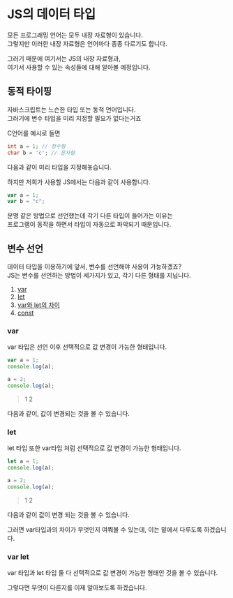 # JS의 데이터 타입

모든 프로그래밍 언어는 모두 내장 자료형이 있습니다.  
그렇지만 이러한 내장 자료형은 언어마다 종종 다르기도 합니다.

그러기 때문에 여기서는 JS의 내장 자료형과,  
여기서 사용할 수 있는 속성들에 대해 알아볼 예정입니다.

## 동적 타이핑

자바스크립트는 느슨한 타입 또는 동적 언어입니다.  
그러기에 변수 타입을 미리 지정할 필요가 없다는거죠

C언어를 예시로 들면

```c
int a = 1; // 정수형
char b = 'c'; // 문자형
```

다음과 같이 미리 타입을 지정해놓습니다.

하지만 저희가 사용할 JS에서는 다음과 같이 사용합니다.

```js
var a = 1;
var b = "c";
```

분명 같은 방법으로 선언했는데 각기 다른 타입이 들어가는 이유는  
프로그램이 동작을 하면서 타입이 자동으로 파악되기 때문입니다.

## 변수 선언

데이터 타입을 이용하기에 앞서, 변수를 선언해야 사용이 가능하겠죠?  
JS는 변수를 선언하는 방법이 세가지가 있고, 각기 다른 형태를 지닙니다.

1. [var](#var)
2. [let](#let)
3. [var와 let의 차이](#var-let)
4. [const](#const)

### var

var 타입은 선언 이후 선택적으로 값 변경이 가능한 형태입니다.

```js
var a = 1;
console.log(a);

a = 2;
console.log(a);
```

> 1
> 2

다음과 같이, 값이 변경되는 것을 볼 수 있습니다.

### let

let 타입 또한 var타입 처럼 선택적으로 값 변경이 가능한 형태입니다.

```js
let a = 1;
console.log(a);

a = 2;
console.log(a);
```

> 1
> 2

다음과 같이 값이 변경 되는 것을 볼 수 있습니다.

그러면 var타입과의 차이가 무엇인지 여쭤볼 수 있는데, 이는 밑에서 다루도록 하겠습니다.

### var let

var 타입과 let 타입 둘 다 선택적으로 값 변경이 가능한 형태인 것을 볼 수 있습니다.

그렇다면 무엇이 다른지를 이제 알아보도록 하겠습니다.
